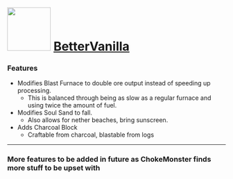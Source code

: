 

# <a href="https://www.curseforge.com/minecraft/mc-mods/chokemonsters-bettervanilla"><img src="https://imgur.com/CyIbxiC.png" width="100" height="100"></a> [BetterVanilla](https://www.curseforge.com/minecraft/mc-mods/chokemonsters-bettervanilla) 

### Features
* Modifies Blast Furnace to double ore output instead of speeding up processing.
    * This is balanced through being as slow as a regular furnace and using twice the amount of fuel.
* Modifies Soul Sand to fall.
    * Also allows for nether beaches, bring sunscreen.
* Adds Charcoal Block
    * Craftable from charcoal, blastable from logs
---
### More features to be added in future as ChokeMonster finds more stuff to be upset with